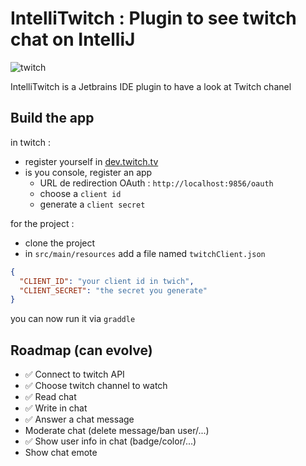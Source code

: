 # IntelliTwitch : Plugin to see twitch chat on IntelliJ

![twitch](https://img.shields.io/badge/Jetbrains-Twitch-9147FF.svg)

IntelliTwitch is a Jetbrains IDE plugin to have a look at Twitch chanel

## Build the app

in twitch :
- register yourself in [dev.twitch.tv](https://dev.twitch.tv/)
- is you console, register an app
   - URL de redirection OAuth : `http://localhost:9856/oauth`
   - choose a `client id`
   - generate a `client secret`

for the project :
- clone the project
- in `src/main/resources` add a file named `twitchClient.json`
```json
{
  "CLIENT_ID": "your client id in twich",
  "CLIENT_SECRET": "the secret you generate"
}
```

you can now run it via `graddle`

## Roadmap (can evolve)

- ✅ Connect to twitch API
- ✅ Choose twitch channel to watch
- ✅ Read chat
- ✅ Write in chat
- ✅ Answer a chat message
- Moderate chat (delete message/ban user/...)
- ✅ Show user info in chat (badge/color/...)
- Show chat emote